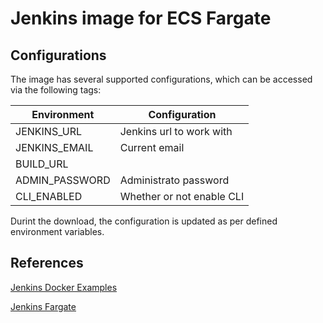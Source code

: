 # Jenkins image for ECS Fargate

## Configurations

The image has several supported configurations, which can be accessed via the following tags:

Environment    | Configuration
-------------- | -------------
JENKINS_URL    | Jenkins url to work with
JENKINS_EMAIL  | Current email
BUILD_URL      |
ADMIN_PASSWORD | Administrato password
CLI_ENABLED    | Whether or not enable CLI

Durint the download, the configuration is updated as per defined environment variables.

## References

[Jenkins Docker Examples](https://github.com/ik-jenkins/jenkins-docker-examples/tree/master/05-aws-ecs/jenkins-home/userContent)

[Jenkins Fargate](https://github.com/arminc/jenkins-fargate/blob/master/jenkins/config/1-master.groovy)